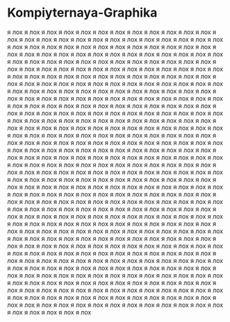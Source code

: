 # Kompiyternaya-Graphika
я лох я лох я лох я лох я лох я лох я лох я лох я лох я лох я лох я лох я лох я лох я лох я лох я лох я лох я лох я лох я лох я лох я лох я лох
я лох я лох я лох я лох я лох я лох я лох я лох я лох я лох я лох я лох я лох я лох я лох я лох я лох я лох я лох я лох я лох я лох я лох я лох
я лох я лох я лох я лох я лох я лох я лох я лох я лох я лох я лох я лох я лох я лох я лох я лох я лох я лох я лох я лох я лох я лох я лох я лох
я лох я лох я лох я лох я лох я лох я лох я лох я лох я лох я лох я лох я лох я лох я лох я лох я лох я лох я лох я лох я лох я лох я лох я лох
я лох я лох я лох я лох я лох я лох я лох я лох я лох я лох я лох я лох я лох я лох я лох я лох я лох я лох я лох я лох я лох я лох я лох я лох
я лох я лох я лох я лох я лох я лох я лох я лох я лох я лох я лох я лох я лох я лох я лох я лох я лох я лох я лох я лох я лох я лох я лох я лох
я лох я лох я лох я лох я лох я лох я лох я лох я лох я лох я лох я лох я лох я лох я лох я лох я лох я лох я лох я лох я лох я лох я лох я лох
я лох я лох я лох я лох я лох я лох я лох я лох я лох я лох я лох я лох я лох я лох я лох я лох я лох я лох я лох я лох я лох я лох я лох я лох
я лох я лох я лох я лох я лох я лох я лох я лох я лох я лох я лох я лох я лох я лох я лох я лох я лох я лох я лох я лох я лох я лох я лох я лох
я лох я лох я лох я лох я лох я лох я лох я лох я лох я лох я лох я лох я лох я лох я лох я лох я лох я лох я лох я лох я лох я лох я лох я лох
я лох я лох я лох я лох я лох я лох я лох я лох я лох я лох я лох я лох я лох я лох я лох я лох я лох я лох я лох я лох я лох я лох я лох я лох
я лох я лох я лох я лох я лох я лох я лох я лох я лох я лох я лох я лох я лох я лох я лох я лох я лох я лох я лох я лох я лох я лох я лох я лох
я лох я лох я лох я лох я лох я лох я лох я лох я лох я лох я лох я лох я лох я лох я лох я лох я лох я лох я лох я лох я лох я лох я лох я лох
я лох я лох я лох я лох я лох я лох я лох я лох я лох я лох я лох я лох я лох я лох я лох я лох я лох я лох я лох я лох я лох я лох я лох я лох
я лох я лох я лох я лох я лох я лох я лох я лох я лох я лох я лох я лох я лох я лох я лох я лох я лох я лох я лох я лох я лох я лох я лох я лох
я лох я лох я лох я лох я лох я лох я лох я лох я лох я лох я лох я лох я лох я лох я лох я лох я лох я лох я лох я лох я лох я лох я лох я лох
я лох я лох я лох я лох я лох я лох я лох я лох я лох я лох я лох я лох я лох я лох я лох я лох я лох я лох я лох я лох я лох я лох я лох я лох
я лох я лох я лох я лох я лох я лох я лох я лох я лох я лох я лох я лох я лох я лох я лох я лох я лох я лох я лох я лох я лох я лох я лох я лох
я лох я лох я лох я лох я лох я лох я лох я лох я лох я лох я лох я лох я лох я лох я лох я лох я лох я лох я лох я лох я лох я лох я лох я лох
я лох я лох я лох я лох я лох я лох я лох я лох я лох я лох я лох я лох я лох я лох я лох я лох я лох я лох я лох я лох я лох я лох я лох я лох
